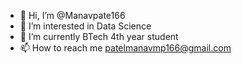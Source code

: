 - 👋 Hi, I’m @Manavpate166
- 👀 I’m interested in Data Science 
- 🌱 I’m currently BTech 4th year student
- 📫 How to reach me patelmanavmp166@gmail.com

<!---
Manavpate166/Manavpate166 is a ✨ special ✨ repository because its `README.md` (this file) appears on your GitHub profile.
You can click the Preview link to take a look at your changes.
--->
